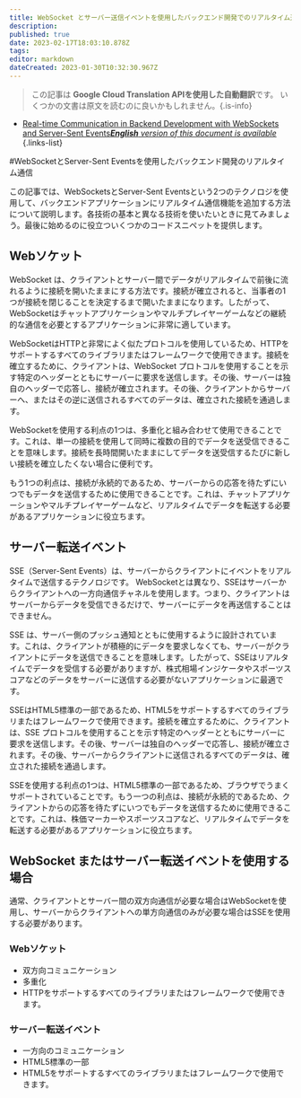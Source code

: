```yaml
---
title: WebSocket とサーバー送信イベントを使用したバックエンド開発でのリアルタイム通信
description: 
published: true
date: 2023-02-17T18:03:10.878Z
tags: 
editor: markdown
dateCreated: 2023-01-30T10:32:30.967Z
---
```


> この記事は **Google Cloud Translation APIを使用した自動翻訳**です。
いくつかの文書は原文を読むのに良いかもしれません。{.is-info}
- [Real-time Communication in Backend Development with WebSockets and Server-Sent Events***English** version of this document is available*](/en/Knowledge-base/Backend/real-time-communication-in-backend-development-with-websockets-and-server-sent-events)
{.links-list}


#WebSocketとServer-Sent Eventsを使用したバックエンド開発のリアルタイム通信

この記事では、WebSocketsとServer-Sent Eventsという2つのテクノロジを使用して、バックエンドアプリケーションにリアルタイム通信機能を追加する方法について説明します。各技術の基本と異なる技術を使いたいときに見てみましょう。最後に始めるのに役立ついくつかのコードスニペットを提供します。

## Webソケット

WebSocket は、クライアントとサーバー間でデータがリアルタイムで前後に流れるように接続を開いたままにする方法です。接続が確立されると、当事者の1つが接続を閉じることを決定するまで開いたままになります。したがって、WebSocketはチャットアプリケーションやマルチプレイヤーゲームなどの継続的な通信を必要とするアプリケーションに非常に適しています。

WebSocketはHTTPと非常によく似たプロトコルを使用しているため、HTTPをサポートするすべてのライブラリまたはフレームワークで使用できます。接続を確立するために、クライアントは、WebSocket プロトコルを使用することを示す特定のヘッダーとともにサーバーに要求を送信します。その後、サーバーは独自のヘッダーで応答し、接続が確立されます。その後、クライアントからサーバーへ、またはその逆に送信されるすべてのデータは、確立された接続を通過します。

WebSocketを使用する利点の1つは、多重化と組み合わせて使用できることです。これは、単一の接続を使用して同時に複数の目的でデータを送受信できることを意味します。接続を長時間開いたままにしてデータを送受信するたびに新しい接続を確立したくない場合に便利です。

もう1つの利点は、接続が永続的であるため、サーバーからの応答を待たずにいつでもデータを送信するために使用できることです。これは、チャットアプリケーションやマルチプレイヤーゲームなど、リアルタイムでデータを転送する必要があるアプリケーションに役立ちます。

## サーバー転送イベント

SSE（Server-Sent Events）は、サーバーからクライアントにイベントをリアルタイムで送信するテクノロジです。 WebSocketとは異なり、SSEはサーバーからクライアントへの一方向通信チャネルを使用します。つまり、クライアントはサーバーからデータを受信できるだけで、サーバーにデータを再送信することはできません。

SSE は、サーバー側のプッシュ通知とともに使用するように設計されています。これは、クライアントが積極的にデータを要求しなくても、サーバーがクライアントにデータを送信できることを意味します。したがって、SSEはリアルタイムでデータを受信する必要がありますが、株式相場インジケータやスポーツスコアなどのデータをサーバーに送信する必要がないアプリケーションに最適です。

SSEはHTML5標準の一部であるため、HTML5をサポートするすべてのライブラリまたはフレームワークで使用できます。接続を確立するために、クライアントは、SSE プロトコルを使用することを示す特定のヘッダーとともにサーバーに要求を送信します。その後、サーバーは独自のヘッダーで応答し、接続が確立されます。その後、サーバーからクライアントに送信されるすべてのデータは、確立された接続を通過します。

SSEを使用する利点の1つは、HTML5標準の一部であるため、ブラウザでうまくサポートされていることです。もう一つの利点は、接続が永続的であるため、クライアントからの応答を待たずにいつでもデータを送信するために使用できることです。これは、株価マーカーやスポーツスコアなど、リアルタイムでデータを転送する必要があるアプリケーションに役立ちます。

## WebSocket またはサーバー転送イベントを使用する場合

通常、クライアントとサーバー間の双方向通信が必要な場合はWebSocketを使用し、サーバーからクライアントへの単方向通信のみが必要な場合はSSEを使用する必要があります。

### Webソケット

- 双方向コミュニケーション
- 多重化
- HTTPをサポートするすべてのライブラリまたはフレームワークで使用できます。

### サーバー転送イベント

- 一方向のコミュニケーション
- HTML5標準の一部
- HTML5をサポートするすべてのライブラリまたはフレームワークで使用できます。